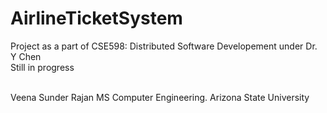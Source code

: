 # AirlineTicketSystem

Project as a part of CSE598: Distributed Software Developement under Dr. Y Chen
</br>
Still in progress

</br>
Veena Sunder Rajan
MS Computer Engineering. Arizona State University
